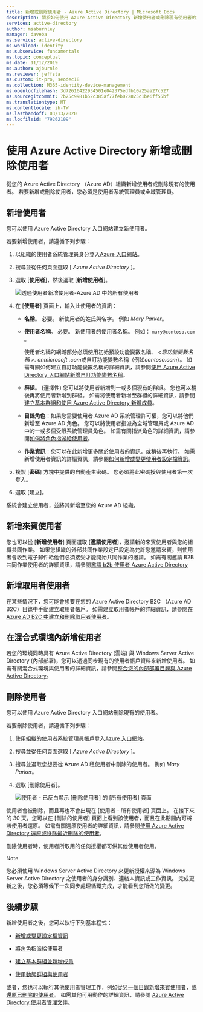 ```yaml
---
title: 新增或刪除使用者 - Azure Active Directory | Microsoft Docs
description: 關於如何使用 Azure Active Directory 新增使用者或刪除現有使用者的指示。
services: active-directory
author: msaburnley
manager: daveba
ms.service: active-directory
ms.workload: identity
ms.subservice: fundamentals
ms.topic: conceptual
ms.date: 11/12/2019
ms.author: ajburnle
ms.reviewer: jeffsta
ms.custom: it-pro, seodec18
ms.collection: M365-identity-device-management
ms.openlocfilehash: 3d72616422934501e042375edfb10a25aa27c527
ms.sourcegitcommit: 7b25c9981b52c385af77feb022825c1be6ff55bf
ms.translationtype: MT
ms.contentlocale: zh-TW
ms.lasthandoff: 03/13/2020
ms.locfileid: "79262109"
---
```

# <a name="add-or-delete-users-using-azure-active-directory"></a>使用 Azure Active Directory 新增或刪除使用者

從您的 Azure Active Directory （Azure AD）組織新增使用者或刪除現有的使用者。 若要新增或刪除使用者，您必須是使用者系統管理員或全域管理員。

## <a name="add-a-new-user"></a>新增使用者

您可以使用 Azure Active Directory 入口網站建立新使用者。

若要新增使用者，請遵循下列步驟：

1. 以組織的使用者系統管理員身分登入[Azure 入口網站](https://portal.azure.com/)。

1. 搜尋並從任何頁面選取 [ *Azure Active Directory* ]。

1. 選取 [**使用者**]，然後選取 [**新增使用者**]。

    ![透過使用者新增使用者-Azure AD 中的所有使用者](media/add-users-azure-active-directory/add-user-in-users-all-users.png)

1. 在 [**使用者**] 頁面上，輸入此使用者的資訊：

   - **名稱**。 必要。 新使用者的姓氏與名字。 例如 *Mary Parker*。

   - **使用者名稱**。 必要。 新使用者的使用者名稱。 例如： `mary@contoso.com` 。

     使用者名稱的網域部分必須使用初始預設功能變數名稱、 *\<您功能變數名稱 >. onmicrosoft .com*或自訂功能變數名稱（例如*contoso.com*）。 如需有關如何建立自訂功能變數名稱的詳細資訊，請參閱[使用 Azure Active Directory 入口網站新增自訂功能變數名稱](add-custom-domain.md)。

   - **群組**。 (選擇性) 您可以將使用者新增到一或多個現有的群組。 您也可以稍後再將使用者新增到群組。 如需將使用者新增至群組的詳細資訊，請參閱[建立基本群組和使用 Azure Active Directory 新增成員](active-directory-groups-create-azure-portal.md)。

   - **目錄角色**：如果您需要使用者 Azure AD 系統管理許可權，您可以將他們新增至 Azure AD 角色。 您可以將使用者指派為全域管理員或 Azure AD 中的一或多個受限系統管理員角色。 如需有關指派角色的詳細資訊，請參閱[如何將角色指派給使用者](active-directory-users-assign-role-azure-portal.md)。

   - **作業資訊**：您可以在此新增更多關於使用者的資訊，或稍後再執行。 如需新增使用者資訊的詳細資訊，請參閱[如何新增或變更使用者設定檔資訊](active-directory-users-profile-azure-portal.md)。

1. 複製 [**密碼**] 方塊中提供的自動產生密碼。 您必須將此密碼授與使用者第一次登入。

1. 選取 [建立]。

系統會建立使用者，並將其新增至您的 Azure AD 組織。

## <a name="add-a-new-guest-user"></a>新增來賓使用者

您也可以從 [**新增使用者**] 頁面選取 [**邀請使用者**]，邀請新的來賓使用者與您的組織共同作業。 如果您組織的外部共同作業設定已設定為允許您邀請來賓，則使用者會收到電子郵件給他們必須接受才能開始共同作業的邀請。 如需有關邀請 B2B 共同作業使用者的詳細資訊，請參閱[邀請 b2b 使用者 Azure Active Directory](../b2b/add-users-administrator.md)

## <a name="add-a-consumer-user"></a>新增取用者使用者

在某些情況下，您可能會想要在您的 Azure Active Directory B2C （Azure AD B2C）目錄中手動建立取用者帳戶。 如需建立取用者帳戶的詳細資訊，請參閱[在 Azure AD B2C 中建立和刪除取用者使用者](../../active-directory-b2c/manage-users-portal.md)。

## <a name="add-a-new-user-within-a-hybrid-environment"></a>在混合式環境內新增使用者

若您的環境同時具有 Azure Active Directory (雲端) 與 Windows Server Active Directory (內部部署)，您可以透過同步現有的使用者帳戶資料來新增使用者。 如需有關混合式環境與使用者的詳細資訊，請參閱[整合您的內部部署目錄與 Azure Active Directory](../hybrid/whatis-hybrid-identity.md)。

## <a name="delete-a-user"></a>刪除使用者

您可以使用 Azure Active Directory 入口網站刪除現有的使用者。

若要刪除使用者，請遵循下列步驟：

1. 使用組織的使用者系統管理員帳戶登入[Azure 入口網站](https://portal.azure.com/)。

1. 搜尋並從任何頁面選取 [ *Azure Active Directory* ]。

1. 搜尋並選取您想要從 Azure AD 租使用者中刪除的使用者。 例如 _Mary Parker_。

1. 選取 [刪除使用者]。

    ![使用者 - 已反白顯示 [刪除使用者] 的 [所有使用者] 頁面](media/add-users-azure-active-directory/delete-user-all-users-blade.png)

使用者會被刪除，而且再也不會出現在 [使用者 - 所有使用者] 頁面上。 在接下來的 30 天，您可以在 [刪除的使用者] 頁面上看到該使用者，而且在此期間內可將該使用者還原。 如需有關還原使用者的詳細資訊，請參閱[使用 Azure Active Directory 還原或移除最近刪除的使用者](active-directory-users-restore.md)。

刪除使用者時，使用者所取用的任何授權都可供其他使用者使用。

>[!Note]
>您必須使用 Windows Server Active Directory 來更新授權來源為 Windows Server Active Directory 之使用者的身分識別、連絡人資訊或工作資訊。 完成更新之後，您必須等候下一次同步處理循環完成，才能看到您所做的變更。

## <a name="next-steps"></a>後續步驟

新增使用者之後，您可以執行下列基本程式：

- [新增或變更設定檔資訊](active-directory-users-profile-azure-portal.md)

- [將角色指派給使用者](active-directory-users-assign-role-azure-portal.md)

- [建立基本群組並新增成員](active-directory-groups-create-azure-portal.md)

- [使用動態群組與使用者](../users-groups-roles/groups-create-rule.md)

或者，您也可以執行其他使用者管理工作，例如[從另一個目錄新增來賓使用者](../b2b/what-is-b2b.md)，或[還原已刪除的使用者](active-directory-users-restore.md)。 如需其他可用動作的詳細資訊，請參閱 [Azure Active Directory 使用者管理文件](../users-groups-roles/index.yml)。
